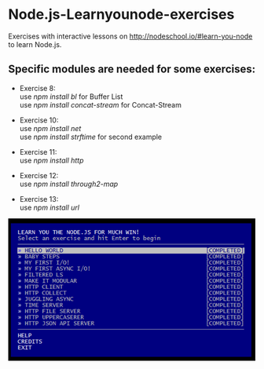 Node.js-Learnyounode-exercises
==============================

Exercises with interactive lessons on http://nodeschool.io/#learn-you-node to learn Node.js.

Specific modules are needed for some exercises:
-----------------------------------------------

- Exercise 8: <br/>use *npm install bl* for Buffer List<br/>use *npm install concat-stream* for Concat-Stream

- Exercise 10:<br/>use *npm install net*<br/>use *npm install strftime* for second example

- Exercise 11:<br/>use *npm install http*

- Exercise 12:<br/>use *npm install through2-map*

- Exercise 13:<br/>use *npm install url*


![Hourray](hooray.png?raw=true)



